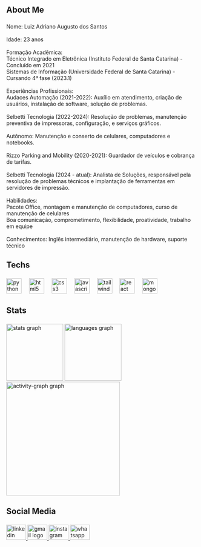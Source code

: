 <h2 align="left">About Me</h2>

###

<p align="left">Nome: Luiz Adriano Augusto dos Santos<br><br>Idade: 23 anos<br><br>Formação Acadêmica:<br>Técnico Integrado em Eletrônica (Instituto Federal de Santa Catarina) - Concluído em 2021<br>Sistemas de Informação (Universidade Federal de Santa Catarina) - Cursando 4ª fase (2023.1)<br><br>Experiências Profissionais:<br>Audaces Automação (2021-2022): Auxílio em atendimento, criação de usuários, instalação de software, solução de problemas.<br><br>Selbetti Tecnologia (2022-2024): Resolução de problemas, manutenção preventiva de impressoras, configuração, e serviços gráficos.<br><br>Autônomo: Manutenção e conserto de celulares, computadores e notebooks.<br><br>Rizzo Parking and Mobility (2020-2021): Guardador de veículos e cobrança de tarifas.<br><br>Selbetti Tecnologia (2024 - atual): Analista de Soluções, responsável pela resolução de problemas técnicos e implantação de ferramentas em servidores de impressão.<br><br>Habilidades:<br>Pacote Office, montagem e manutenção de computadores, curso de manutenção de celulares<br>Boa comunicação, comprometimento, flexibilidade, proatividade, trabalho em equipe<br><br>Conhecimentos: Inglês intermediário, manutenção de hardware, suporte técnico</p>

###

<h2 align="left">Techs</h2>

###

<div align="left">
  <img src="https://skillicons.dev/icons?i=py" height="40" alt="python logo"  />
  <img width="12" />
  <img src="https://skillicons.dev/icons?i=html" height="40" alt="html5 logo"  />
  <img width="12" />
  <img src="https://skillicons.dev/icons?i=css" height="40" alt="css3 logo"  />
  <img width="12" />
  <img src="https://skillicons.dev/icons?i=js" height="40" alt="javascript logo"  />
  <img width="12" />
  <img src="https://cdn.jsdelivr.net/gh/devicons/devicon/icons/tailwindcss/tailwindcss-original-wordmark.svg" height="40" alt="tailwindcss logo"  />
  <img width="12" />
  <img src="https://skillicons.dev/icons?i=react" height="40" alt="react logo"  />
  <img width="12" />
  <img src="https://skillicons.dev/icons?i=mongodb" height="40" alt="mongodb logo"  />
</div>

###

<h2 align="left">Stats</h2>

###

<div align="left">
  <img src="https://github-readme-stats.vercel.app/api?username=laads1912&hide_title=false&hide_rank=false&show_icons=false&include_all_commits=true&count_private=true&disable_animations=false&theme=gruvbox_light&locale=en&hide_border=false&order=1" height="150" alt="stats graph"  />
  <img src="https://github-readme-stats.vercel.app/api/top-langs?username=laads1912&locale=en&hide_title=false&layout=compact&card_width=320&langs_count=5&theme=gruvbox_light&hide_border=false&order=2" height="150" alt="languages graph"  />
  <img src="https://github-readme-activity-graph.vercel.app/graph?username=laads1912&radius=16&theme=gruvbox&area=true&order=5" height="300" alt="activity-graph graph"  />
</div>

###

<h2 align="left">Social Media</h2>

###

<div align="left">
  <a href="https://www.linkedin.com/in/luiz-adriano-santos-1812a6200/" target="_blank">
    <img src="https://raw.githubusercontent.com/maurodesouza/profile-readme-generator/master/src/assets/icons/social/linkedin/default.svg" width="52" height="40" alt="linkedin logo"  />
  </a>
  <a href="mailto:santosluiz1912@gmail.com" target="_blank">
    <img src="https://raw.githubusercontent.com/maurodesouza/profile-readme-generator/master/src/assets/icons/social/gmail/default.svg" width="52" height="40" alt="gmail logo"  />
  </a>
  <a href="https://www.instagram.com/luiz_santos18/" target="_blank">
    <img src="https://raw.githubusercontent.com/maurodesouza/profile-readme-generator/master/src/assets/icons/social/instagram/default.svg" width="52" height="40" alt="instagram logo"  />
  </a>
  <a href="https://wa.me/48999971486" target="_blank">
    <img src="https://raw.githubusercontent.com/maurodesouza/profile-readme-generator/master/src/assets/icons/social/whatsapp/default.svg" width="52" height="40" alt="whatsapp logo"  />
  </a>
</div>

###
